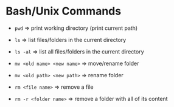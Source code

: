 # Bash/Unix Commands

- `pwd`     => print working directory (print current path)
- `ls`      => list files/folders in the current directory
- `ls -al`  => list all files/folders in the current directory


- `mv <old name> <new name>`  => move/rename folder
- `mv <old path> <new path>`  => rename folder

- `rm <file name>`       => remove a file
- `rm -r <folder name>`  => remove a folder with all of its content
